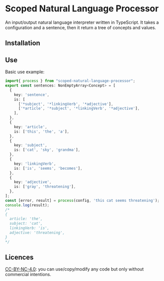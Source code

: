 # Scoped Natural Language Processor

An input/output natural language interpreter written in TypeScript. It takes a configuration and a sentence, then it return a tree of concepts and values.

## Installation

## Use
Basic use example:
```typescript
import{ process } from "scoped-natural-language-processor";
export const sentences: NonEmptyArray<Concept> = [
  {
    key: 'sentence',
    is: [
      ['*subject', '*linkingVerb', '*adjective'],
      ['*article', '*subject', '*linkingVerb', '*adjective'],
    ],
  },
  {
    key: 'article',
    is: ['this', 'the', 'a'],
  },
  {
    key: 'subject',
    is: ['cat', 'sky', 'grandma'],
  },
  {
    key: 'linkingVerb',
    is: ['is', 'seems', 'becomes'],
  },
  {
    key: 'adjective',
    is: ['gray', 'threatening'],
  },
];
const [error, result] = process(config, 'this cat seems threatening');
console.log(result); 
/*
{
  article: 'the',
  subject: 'cat',
  linkingVerb: 'is',
  adjective: 'threatening',
}
*/
```

## Licences
[CC-BY-NC-4.0](https://creativecommons.org/licenses/by-nc/4.0/): you can use/copy/modify any code but only without commercial intentions.